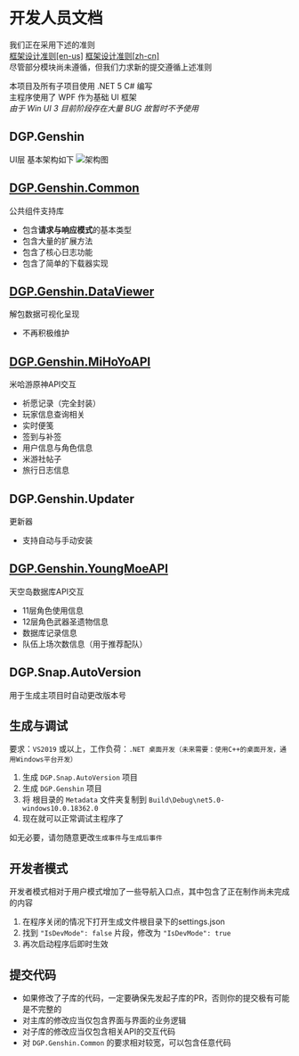# 开发人员文档

我们正在采用下述的准则  
[框架设计准则[en-us]](https://docs.microsoft.com/en-us/dotnet/standard/design-guidelines/) [框架设计准则[zh-cn]](https://docs.microsoft.com/en-us/dotnet/standard/design-guidelines/)  
尽管部分模块尚未遵循，但我们力求新的提交遵循上述准则
 
本项目及所有子项目使用 .NET 5 C# 编写  
主程序使用了 WPF 作为基础 UI 框架  
*由于 Win UI 3 目前阶段存在大量  BUG  故暂时不予使用*

## DGP.Genshin

UI层 基本架构如下
![架构图](https://i.loli.net/2021/10/30/tDQqhNPIOae1Ui6.png)

## [DGP.Genshin.Common](https://github.com/DGP-Studio/DGP.Genshin.Common)
公共组件支持库

* 包含**请求与响应模式**的基本类型
* 包含大量的扩展方法
* 包含了核心日志功能
* 包含了简单的下载器实现

## [DGP.Genshin.DataViewer](https://github.com/DGP-Studio/DGP.Genshin.DataViewer)
解包数据可视化呈现

* 不再积极维护

## [DGP.Genshin.MiHoYoAPI](https://github.com/DGP-Studio/DGP.Genshin.MiHoYoAPI)

米哈游原神API交互

* 祈愿记录（完全封装）
* 玩家信息查询相关
* 实时便笺
* 签到与补签
* 用户信息与角色信息
* 米游社帖子
* 旅行日志信息

## DGP.Genshin.Updater

更新器

* 支持自动与手动安装

## [DGP.Genshin.YoungMoeAPI](https://github.com/DGP-Studio/DGP.Genshin.YoungMoeAPI)

天空岛数据库API交互

* 11层角色使用信息
* 12层角色武器圣遗物信息
* 数据库记录信息
* 队伍上场次数信息（用于推荐配队）

## DGP.Snap.AutoVersion

用于生成主项目时自动更改版本号

## 生成与调试

要求：`VS2019` 或以上，工作负荷：`.NET 桌面开发（未来需要：使用C++的桌面开发，通用Windows平台开发）`
1. 生成 `DGP.Snap.AutoVersion` 项目
1. 生成 `DGP.Genshin` 项目
1. 将 根目录的 `Metadata` 文件夹复制到 `Build\Debug\net5.0-windows10.0.18362.0`
1. 现在就可以正常调试主程序了

如无必要，请勿随意更改`生成事件`与`生成后事件`

## 开发者模式

开发者模式相对于用户模式增加了一些导航入口点，其中包含了正在制作尚未完成的内容
1. 在程序关闭的情况下打开生成文件根目录下的settings.json
1. 找到 `"IsDevMode": false` 片段，修改为 `"IsDevMode": true`
1. 再次启动程序后即时生效

## 提交代码

* 如果修改了子库的代码，一定要确保先发起子库的PR，否则你的提交极有可能是不完整的
* 对主库的修改应当仅包含界面与界面的业务逻辑
* 对子库的修改应当仅包含相关API的交互代码
* 对 `DGP.Genshin.Common` 的要求相对较宽，可以包含任意代码